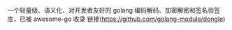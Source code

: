 一个轻量级、语义化、对开发者友好的 golang 编码解码、加密解密和签名验签库，已被 awesome-go 收录
链接(https://github.com/golang-module/dongle)